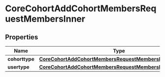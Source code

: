 

# CoreCohortAddCohortMembersRequestMembersInner


## Properties

| Name | Type | Description | Notes |
|------------ | ------------- | ------------- | -------------|
|**cohorttype** | [**CoreCohortAddCohortMembersRequestMembersInnerCohorttype**](CoreCohortAddCohortMembersRequestMembersInnerCohorttype.md) |  |  [optional] |
|**usertype** | [**CoreCohortAddCohortMembersRequestMembersInnerUsertype**](CoreCohortAddCohortMembersRequestMembersInnerUsertype.md) |  |  [optional] |



